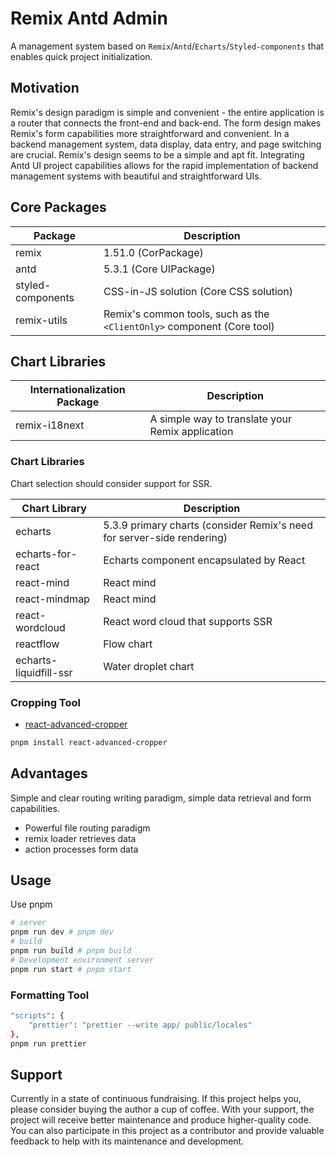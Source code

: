 # Remix Antd Admin

A management system based on `Remix`/`Antd`/`Echarts`/`Styled-components` that enables quick project initialization.

## Motivation

Remix's design paradigm is simple and convenient - the entire application is a router that connects the front-end and back-end. The form design makes Remix's form capabilities more straightforward and convenient. In a backend management system, data display, data entry, and page switching are crucial. Remix's design seems to be a simple and apt fit. Integrating Antd UI project capabilities allows for the rapid implementation of backend management systems with beautiful and straightforward UIs.

## Core Packages

| Package           | Description                                                            |
| ----------------- | ---------------------------------------------------------------------- |
| remix             | 1.51.0 (CorPackage)                                                    |
| antd              | 5.3.1 (Core UIPackage)                                                 |
| styled-components | CSS-in-JS solution (Core CSS solution)                                 |
| remix-utils       | Remix's common tools, such as the `<ClientOnly>` component (Core tool) |

## Chart Libraries

| Internationalization Package | Description                                      |
| ---------------------------- | ------------------------------------------------ |
| remix-i18next                | A simple way to translate your Remix application |

### Chart Libraries

Chart selection should consider support for SSR.

| Chart Library          | Description                                                            |
| ---------------------- | ---------------------------------------------------------------------- |
| echarts                | 5.3.9 primary charts (consider Remix's need for server-side rendering) |
| echarts-for-react      | Echarts component encapsulated by React                                |
| react-mind             | React mind                                                             |
| react-mindmap          | React mind                                                             |
| react-wordcloud        | React word cloud that supports SSR                                     |
| reactflow              | Flow chart                                                             |
| echarts-liquidfill-ssr | Water droplet chart                                                    |

### Cropping Tool

- [react-advanced-cropper](https://advanced-cropper.github.io/react-advanced-cropper/#mobile-cropper)

```sh
pnpm install react-advanced-cropper
```

## Advantages

Simple and clear routing writing paradigm, simple data retrieval and form capabilities.

- Powerful file routing paradigm
- remix loader retrieves data
- action processes form data

## Usage

Use pnpm

```sh
# server
pnpm run dev # pnpm dev
# build
pnpm run build # pnpm build
# Development environment server
pnpm run start # pnpm start
```

### Formatting Tool

```sh
"scripts": {
    "prettier": "prettier --write app/ public/locales"
},
pnpm run prettier
```

## Support

Currently in a state of continuous fundraising. If this project helps you, please consider buying the author a cup of coffee. With your support, the project will receive better maintenance and produce higher-quality code. You can also participate in this project as a contributor and provide valuable feedback to help with its maintenance and development.
